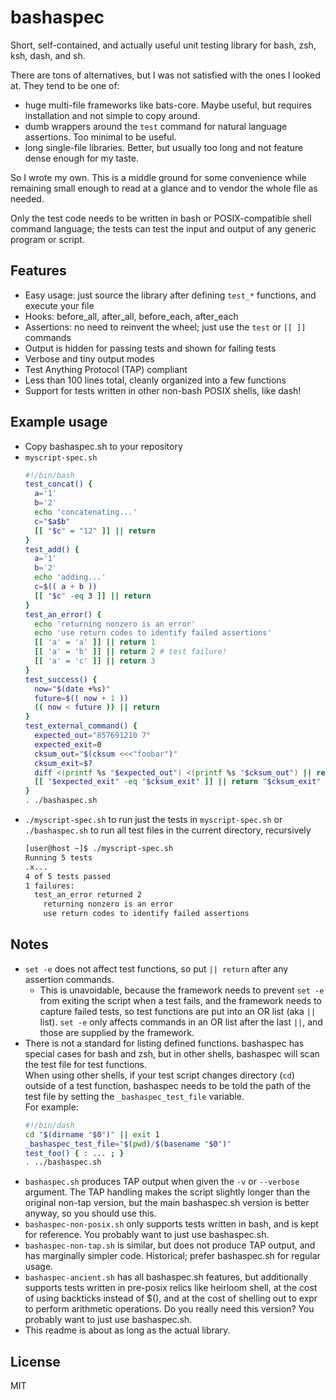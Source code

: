 # bashaspec

Short, self-contained, and actually useful unit testing library for bash, zsh, ksh, dash, and sh.

There are tons of alternatives, but I was not satisfied with the ones I looked at. They tend to be one of:
* huge multi-file frameworks like bats-core. Maybe useful, but requires installation and not simple to copy around.
* dumb wrappers around the `test` command for natural language assertions. Too minimal to be useful.
* long single-file libraries. Better, but usually too long and not feature dense enough for my taste.

So I wrote my own. This is a middle ground for some convenience while remaining small enough to read at a glance and to vendor the whole file as needed.

Only the test code needs to be written in bash or POSIX-compatible shell command language; the tests can test the input and output of any generic program or script.

## Features

* Easy usage: just source the library after defining `test_*` functions, and execute your file
* Hooks: before_all, after_all, before_each, after_each
* Assertions: no need to reinvent the wheel; just use the `test` or `[[ ]]` commands
* Output is hidden for passing tests and shown for failing tests
* Verbose and tiny output modes
* Test Anything Protocol (TAP) compliant
* Less than 100 lines total, cleanly organized into a few functions
* Support for tests written in other non-bash POSIX shells, like dash!

## Example usage

* Copy bashaspec.sh to your repository
* `myscript-spec.sh`
  ```bash
  #!/bin/bash
  test_concat() {
    a='1'
    b='2'
    echo 'concatenating...'
    c="$a$b"
    [[ "$c" = "12" ]] || return
  }
  test_add() {
    a='1'
    b='2'
    echo 'adding...'
    c=$(( a + b ))
    [[ "$c" -eq 3 ]] || return
  }
  test_an_error() {
    echo 'returning nonzero is an error'
    echo 'use return codes to identify failed assertions'
    [[ 'a' = 'a' ]] || return 1
    [[ 'a' = 'b' ]] || return 2 # test failure!
    [[ 'a' = 'c' ]] || return 3
  }
  test_success() {
    now="$(date +%s)"
    future=$(( now + 1 ))
    (( now < future )) || return
  }
  test_external_command() {
    expected_out="857691210 7"
    expected_exit=0
    cksum_out="$(cksum <<<"foobar")"
    cksum_exit=$?
    diff <(printf %s "$expected_out") <(printf %s "$cksum_out") || return 1
    [[ "$expected_exit" -eq "$cksum_exit" ]] || return "$cksum_exit"
  }
  . ./bashaspec.sh
  ```
* `./myscript-spec.sh` to run just the tests in `myscript-spec.sh` or `./bashaspec.sh` to run all test files in the current directory, recursively
  ```bash
  [user@host ~]$ ./myscript-spec.sh
  Running 5 tests
  .x...
  4 of 5 tests passed
  1 failures:
    test_an_error returned 2
      returning nonzero is an error
      use return codes to identify failed assertions
  ```

## Notes

* `set -e` does not affect test functions, so put `|| return` after any assertion commands.
  * This is unavoidable, because the framework needs to prevent `set -e` from exiting the script when a test fails, and the framework needs to capture failed tests, so test functions are put into an OR list (aka `||` list). `set -e` only affects commands in an OR list after the last `||`, and those are supplied by the framework.
* There is not a standard for listing defined functions. bashaspec has special cases for bash and zsh, but in other shells, bashaspec will scan the test file for test functions.  
  When using other shells, if your test script changes directory (`cd`) outside of a test function, bashaspec needs to be told the path of the test file by setting the `_bashaspec_test_file` variable.  
  For example:
  ```bash
  #!/bin/dash
  cd "$(dirname "$0")" || exit 1
  _bashaspec_test_file="$(pwd)/$(basename "$0")"
  test_foo() { : ... ; }
  . ../bashaspec.sh
  ```
* `bashaspec.sh` produces TAP output when given the `-v` or `--verbose` argument. The TAP handling makes the script slightly longer than the original non-tap version, but the main bashaspec.sh version is better anyway, so you should use this.
* `bashaspec-non-posix.sh` only supports tests written in bash, and is kept for reference. You probably want to just use bashaspec.sh.
* `bashaspec-non-tap.sh` is similar, but does not produce TAP output, and has marginally simpler code. Historical; prefer bashaspec.sh for regular usage.
* `bashaspec-ancient.sh` has all bashaspec.sh features, but additionally supports tests written in pre-posix relics like heirloom shell, at the cost of using backticks instead of $(), and at the cost of shelling out to expr to perform arithmetic operations. Do you really need this version? You probably want to just use bashaspec.sh.
* This readme is about as long as the actual library.

## License

MIT
